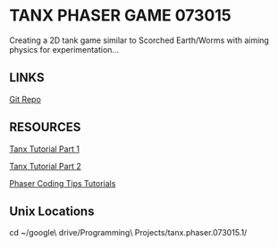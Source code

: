 # TANX PHASER GAME 073015

Creating a 2D tank game similar to Scorched Earth/Worms with aiming physics for experimentation...

## LINKS

[Git Repo](https://github.com/sunnylam13/tanx-phaser-073015)

## RESOURCES

[Tanx Tutorial Part 1](http://phaser.io/tutorials/coding-tips-001)

[Tanx Tutorial Part 2](http://phaser.io/tutorials/coding-tips-002)

[Phaser Coding Tips Tutorials](https://github.com/photonstorm/phaser-coding-tips)

## Unix Locations
cd ~/google\ drive/Programming\ Projects/tanx.phaser.073015.1/


